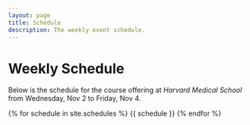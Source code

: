 ```yaml
---
layout: page
title: Schedule
description: The weekly event schedule.
---
```


# Weekly Schedule

Below is the schedule for the course offering at *Harvard Medical School* from Wednesday, Nov 2 to Friday, Nov 4.

{% for schedule in site.schedules %}
{{ schedule }}
{% endfor %}

